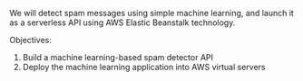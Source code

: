 We will detect spam messages using simple machine learning, and launch it as a serverless API using AWS Elastic Beanstalk technology.

Objectives:
1. Build a machine learning-based spam detector API 
2. Deploy the machine learning application into AWS virtual servers
